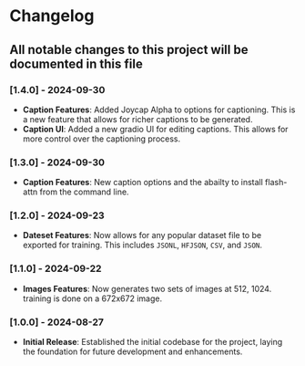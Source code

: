 # Changelog

## All notable changes to this project will be documented in this file

### [1.4.0] - 2024-09-30

- **Caption Features**: Added Joycap Alpha to options for captioning. This is a new feature that allows for richer captions to be generated.
- **Caption UI**: Added a new gradio UI for editing captions. This allows for more control over the captioning process.

### [1.3.0] - 2024-09-30

- **Caption Features**: New caption options and the abailty to install flash-attn from the command line.

### [1.2.0] - 2024-09-23

- **Dateset Features**: Now allows for any popular dataset file to be exported for training. This includes `JSONL`, `HFJSON`, `CSV`, and `JSON`.

### [1.1.0] - 2024-09-22

- **Images Features**: Now generates two sets of images at 512, 1024. training is done on a 672x672 image.

### [1.0.0] - 2024-08-27

- **Initial Release**: Established the initial codebase for the project, laying the foundation for future development and enhancements.
